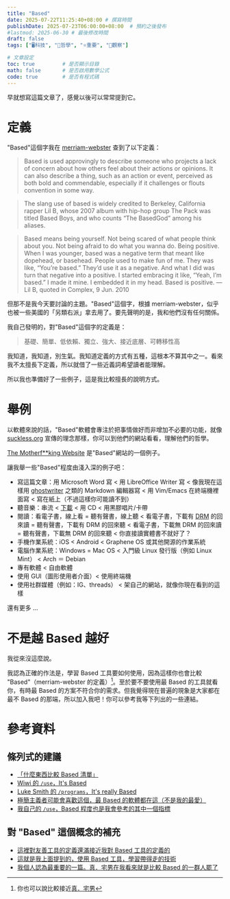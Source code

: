```yaml
---
title: "Based"
date: 2025-07-22T11:25:40+08:00 # 撰寫時間
publishDate: 2025-07-23T06:00:00+08:00  # 預約之後發布
#lastmod: 2025-06-30 # 最後修改時間
draft: false
tags: ["🖥️科技", "💭哲學", "⭐️重要", "🤔觀察"]

# 文章設定
toc: true         # 是否顯示目錄
math: false       # 是否啟用數學公式
code: true        # 是否有程式碼
---
```


早就想寫這篇文章了，感覺以後可以常常提到它。

# 定義

"Based"這個字我在 [merriam-webster](www.merriam-webster.com/slang/based) 查到了以下定義：

>Based is used approvingly to describe someone who projects a lack of concern about how others feel about their actions or opinions. It can also describe a thing, such as an action or event, perceived as both bold and commendable, especially if it challenges or flouts convention in some way.

>The slang use of based is widely credited to Berkeley, California rapper Lil B, whose 2007 album with hip-hop group The Pack was titled Based Boys, and who counts “The BasedGod” among his aliases. 

>Based means being yourself. Not being scared of what people think about you. Not being afraid to do what you wanna do. Being positive. When I was younger, based was a negative term that meant like dopehead, or basehead. People used to make fun of me. They was like, “You’re based.” They’d use it as a negative. And what I did was turn that negative into a positive. I started embracing it like, “Yeah, I’m based.” I made it mine. I embedded it in my head. Based is positive.
— Lil B, quoted in Complex, 9 Jun. 2010 

但那不是我今天要討論的主題。"Based"這個字，根據 merriam-webster，似乎也被一些美國的「另類右派」拿去用了。要先聲明的是，我和他們沒有任何關係。

我自己發明的，對"Based"這個字的定義是：

>基礎、簡單、低依賴、獨立、強大、接近底層、可轉移性高

我知道，我知道，別生氣。我知道定義的方式有五種，這根本不算其中之一。看來我不太擅長下定義，所以就借了一些近義詞希望讀者能理解。

所以我也準備好了一些例子，這是我比較擅長的說明方式。

# 舉例

以軟體來說的話，"Based"軟體會專注於把事情做好而非增加不必要的功能，就像 [suckless.org](https://suckless.org) 宣傳的理念那樣，你可以到他們的網站看看，理解他們的哲學。

[The Motherf**king Website](https://motherfuckingwebsite.com/) 是"Based"網站的一個例子。

讓我舉一些"Based"程度由淺入深的例子吧：

* 寫這篇文章：用 Microsoft Word 寫 < 用 LibreOffice Writer 寫 < 像我現在這樣用 [ghostwriter](https://tux24.xyz/articles/ghostwriter) 之類的 Markdown 編輯器寫 < 用 Vim/Emacs 在終端機裡面寫 < 寫在紙上（不過這樣你可能讀不到）
* 聽音樂：串流 < [下載](https://tux24.xyz/articles/download-it-dont-stream-it/) < 用 CD < 用黑膠唱片/卡帶
* 閱讀：看電子書，線上看 = 聽有聲書，線上聽 < 看電子書，下載有 [DRM](https://wiwi.blog/blog/drm-doesnt-work) 的回來讀 = 聽有聲書，下載有 DRM 的回來聽 < 看電子書，下載無 DRM 的回來讀 = 聽有聲書，下載無 DRM 的回來聽 < 你直接讀實體書不就好了？
* 手機作業系統：iOS < Android < Graphene OS 或其他開源的作業系統
* 電腦作業系統：Windows = Mac OS < 入門級 Linux 發行版（例如 Linux Mint） < Arch ＝ Debian 
* 專有軟體 < 自由軟體
* 使用 GUI（圖形使用者介面）< 使用終端機 
* 使用社群媒體（例如：IG、threads） < 架自己的網站，就像你現在看到的這樣

還有更多 ...

# 不是越 Based 越好

我從來沒這麼說。

我認為正確的作法是，學習 Based 工具要如何使用，因為這樣你也會比較 "Based"（merriam-webster 的定義）[^1]。至於要不要使用最 Based 的工具就看你，有時最 Based 的方案不符合你的需求。但我覺得現在普遍的現象是大家都在最不 Based 的那端，所以加入我吧！你可以參考我等下列出的一些連結。

[^1]: 你也可以說比較接近[真．宅男](https://wiwi.blog/docs/tech/fake-vs-real-tech-nerd)
# 參考資料

## 條列式的建議

* [「什麼東西比較 Based 清單」](https://github.com/mayfrost/guides/blob/master/ALTERNATIVES.md)
* [Wiwi 的 `/use`，It's Based](https://wiwi.blog/use)
* [Luke Smith 的 `/programs`，It's really Based](https://lukesmith.xyz/programs)
* [極簡主義者可能會喜歡這個，最 Based 的軟體都在這（不是我的最愛）](https://suckless.org/rocks/)
* [我自己的 `/use`，Based 程度也是我會參考的其中一個指標](https://tux24.xyz/use)

## 對 "Based" 這個概念的補充

* [這裡對友善工具的定義還滿接近我對 Based 工具的定義的](https://wiwi.blog/docs/tech/convivial-tools)
* [這就是我上面提到的，使用 Based 工具，學習帶得走的技術](https://wiwi.blog/docs/wisdom/transferable-skills)
* [我個人認為最重要的一篇。真．宅男在我看來就是比較 Based 的一群人罷了](https://wiwi.blog/docs/tech/fake-vs-real-tech-nerd)